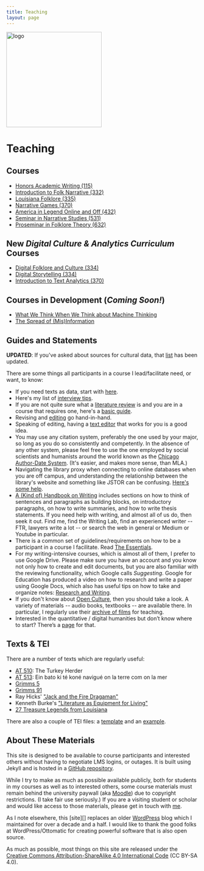 ```yaml
---
title: Teaching
layout: page
---
```


<img src="{{site.url}}/assets/images/jlnet.png" alt="logo" width="250">

# Teaching

## Courses

* [Honors Academic Writing (115)](courses/115/)
* [Introduction to Folk Narrative (332)](courses/332/)
* [Louisiana Folklore (335)](courses/335/)
* [Narrative Games (370)](courses/370-games-syllabus.md)
* [America in Legend Online and Off (432)](courses/432-syllabus.md)
* [Seminar in Narrative Studies (531)](courses/531/)
* [Proseminar in Folklore Theory (632)](courses/632/)

## New *Digital Culture & Analytics Curriculum* Courses

* [Digital Folklore and Culture (334)](courses/334-cultures/)
* [Digital Storytelling (334)](courses/334-storytelling/)
* [Introduction to Text Analytics (370)](courses/370-ta/)

## Courses in Development (*Coming Soon!*)

* [What We Think When We Think about Machine Thinking](courses/qh300/index.html)
* [The Spread of (Mis)Information](courses/qh400/index.html)

## Guides and Statements

**UPDATED**: If you've asked about sources for cultural data, that [list](guides/data.html) has been updated.

There are some things all participants in a course I lead/facilitate need, or want, to know:

* If you need texts as data, start with [here](guides/data.html). 
* Here's my list of [interview tips](guides/interview_tips.html).
* If you are not quite sure what a [literature review](guides/lit_review.html) is and you are in a course that requires one, here's a [basic guide](guides/lit_review.html).
* Revising and [editing](guides/editing.html) go hand-in-hand.
* Speaking of editing, having a [text editor](guides/editors.html) that works for you is a good idea.
* You may use any citation system, preferably the one used by your major, so long as you do so consistently and competently. In the absence of any other system, please feel free to use the one employed by social scientists and humanists around the world known as the [Chicago Author-Date System](guides/cad.html). (It's easier, and makes more sense, than MLA.)
* Navigating the library proxy when connecting to online databases when you are off campus, and understanding the relationship between the library's website and something like JSTOR can be confusing. [Here's some help](guides/access.html).
* [A (Kind of) Handbook on Writing](guides/writing.html) includes sections on how to think of sentences and paragraphs as building blocks, on introductory paragraphs, on how to write summaries, and how to write thesis statements. If you need help with writing, and almost all of us do, then seek it out. Find me, find the Writing Lab, find an experienced writer -- FTR, lawyers write a lot -- or search the web in general or Medium or Youtube in particular.
* There is a common set of guidelines/requirements on how to be a participant in a course I facilitate. Read [The Essentials](guides/essentials.html).
* For my writing-intensive courses, which is almost all of them, I prefer to use Google Drive. Please make sure you have an account and you know not only how to create and edit documents, but you are also familiar with the reviewing functionality, which Google calls *Suggesting*. Google for Education has produced a video on how to research and write a paper using Google Docs, which also has useful tips on how to take and organize notes: [Research and Writing](https://applieddigitalskills.withgoogle.com/c/college-and-continuing-education/en/research-and-writing/overview.html).
* If you don't know about [Open Culture][], then you should take a look. A variety of materials -- audio books, textbooks -- are available there. In particular, I regularly use their [archive of films][] for teaching.
* Interested in the quantitative / digital humanities but don’t know where to start? There’s a [page](guides/qh.html) for that.

[Open Culture]: http://www.openculture.com
[archive of films]: http://www.openculture.com/freemoviesonline

## Texts & TEI

There are a number of texts which are regularly useful:

- [AT 510](texts/AT_510.html): The Turkey Herder
- [AT 513](texts/AT_513.html): Ein bato ki té koné navigué on la terre com on la mer
- [Grimms 5](texts/grimms_05.html)
- [Grimms 91](texts/grimms_91.html)
- Ray Hicks' ["Jack and the Fire Dragaman"](texts/hicks_2.html)
- Kenneth Burke's ["Literature as Equipment for Living"](texts/Burke_1941.pdf)
- [27 Treasure Legends from Louisiana](texts/legends.html)

There are also a couple of TEI files: a [template](tei/template.tei) and an [example](tei/laudun-20000712-01.tei).


## About These Materials

This site is designed to be available to course participants and interested others without having to negotiate LMS logins, or outages. It is built using Jekyll and is hosted in a [GitHub repository][]. 

While I try to make as much as possible available publicly, both for students in my courses as well as to interested others, some course materials must remain behind the university paywall (aka [Moodle][]) due to copyright restrictions. (I take fair use seriously.) If you are a visiting student or scholar and would like access to those materials, please get in touch with [me][].

As I note elsewhere, this [site][] replaces an older [WordPress][] blog which I maintained for over a decade and a half. I would like to thank the good folks at WordPress/Ottomatic for creating powerful software that is also open source. 

As much as possible, most things on this site are released under the [Creative Commons Attribution-ShareAlike 4.0 International Code][cc] (CC BY-SA 4.0).

[GitHub repository]: https://github.com/johnlaudun/jln
[Moodle]: https://moodle.louisiana.edu/
[me]: https://johnlaudun.net/contact.html
[WordPress]: https://wordpress.org/
[cc]: https://creativecommons.org/licenses/by-sa/4.0/